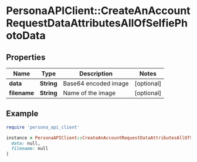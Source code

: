 # PersonaAPIClient::CreateAnAccountRequestDataAttributesAllOfSelfiePhotoData

## Properties

| Name | Type | Description | Notes |
| ---- | ---- | ----------- | ----- |
| **data** | **String** | Base64 encoded image | [optional] |
| **filename** | **String** | Name of the image | [optional] |

## Example

```ruby
require 'persona_api_client'

instance = PersonaAPIClient::CreateAnAccountRequestDataAttributesAllOfSelfiePhotoData.new(
  data: null,
  filename: null
)
```

